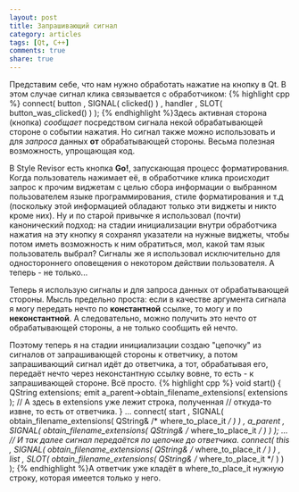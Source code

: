 ```yaml
---
layout: post
title: Запрашивающий сигнал
category: articles
tags: [Qt, C++]
comments: true
share: true
---
```

Представим себе, что нам нужно обработать нажатие на кнопку в Qt. В этом случае сигнал клика связывается с обработчиком:
{% highlight cpp %}
connect(   button
         , SIGNAL( clicked() )
         , handler
         , SLOT( button_was_clicked() ) );
{% endhighlight %}Здесь активная сторона (кнопка) *сообщает* посредством сигнала некой обрабатывающей стороне о событии нажатия. Но сигнал также можно использовать и для *запроса* данных **от** обрабатывающей стороны. Весьма полезная возможность, упрощающая код.

В Style Revisor есть кнопка **Go!**, запускающая процесс форматирования. Когда пользователь нажимает её, в обработчике клика происходит запрос к прочим виджетам с целью сбора информации о выбранном пользователем языке программирования, стиле форматирования и т.д (поскольку этой информацией обладают только эти виджеты и никто кроме них). Ну и по старой привычке я использовал (почти) канонический подход: на стадии инициализации внутри обработчика нажатия на эту кнопку я сохранял указатели на нужные виджеты, чтобы потом иметь возможность к ним обратиться, мол, какой там язык пользователь выбрал? Сигналы же я использовал исключительно для одностороннего оповещения о некотором действии пользователя. А теперь - не только...

Теперь я использую сигналы и для запроса данных от обрабатывающей стороны. Мысль предельно проста: если в качестве аргумента сигнала я могу передать нечто по **константной** ссылке, то могу и по **неконстантной**. А следовательно, можно получить это нечто от обрабатывающей стороны, а не только сообщить ей нечто.

Поэтому теперь я на стадии инициализации создаю "цепочку" из сигналов от запрашивающей стороны к ответчику, а потом запрашивающий сигнал идёт до ответчика, а тот, обрабатывая его, передаёт нечто через неконстантную ссылку вовне, то есть - к запрашивающей стороне. Всё просто.
{% highlight cpp %}
void start() {
    QString extensions;
    emit a_parent->obtain_filename_extensions( extensions );
    // А здесь в extensions уже лежит строка, полученная 
    // откуда-то извне, то есть от ответчика.
}
...
connect(   start
         , SIGNAL( obtain_filename_extensions( QString& /* where_to_place_it */ ) )
         , a_parent
         , SIGNAL( obtain_filename_extensions( QString& /* where_to_place_it */ ) ) );
...
// И так далее сигнал передаётся по цепочке до ответчика.
connect(   this
         , SIGNAL( obtain_filename_extensions( QString& /* where_to_place_it */ ) )
         , list
         , SLOT( obtain_filename_extensions( QString& /* where_to_place_it */ ) ) );
{% endhighlight %}А ответчик уже кладёт в where_to_place_it нужную строку, которая имеется только у него.
